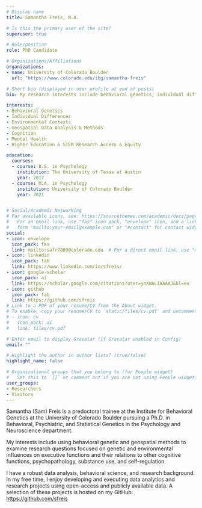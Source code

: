 ```yaml
---
# Display name
title: Samantha Freis, M.A.

# Is this the primary user of the site?
superuser: true

# Role/position
role: PhD Candidate

# Organizations/Affiliations
organizations:
- name: University of Colorado Boulder
  url: "https://www.colorado.edu/ibg/samantha-freis"

# Short bio (displayed in user profile at end of posts)
bio: My research interests include behavioral genetics, individual differences, cognition, & psychopathology

interests:
- Behavioral Genetics
- Individual Differences
- Environmental Contexts
- Geospatial Data Analysis & Methods
- Cognition
- Mental Health
- Higher Education & STEM Research Access & Equity

education:
  courses:
  - course: B.S. in Psychology
    institution: The University of Texas at Austin
    year: 2017
  - course: M.A. in Psychology
    institution: University of Colorado Boulder
    year: 2021


# Social/Academic Networking
# For available icons, see: https://sourcethemes.com/academic/docs/page-builder/#icons
#   For an email link, use "fas" icon pack, "envelope" icon, and a link in the
#   form "mailto:your-email@example.com" or "#contact" for contact widget.
social:
- icon: envelope
  icon_pack: fas
  link: mailto:safr7809@colorado.edu  # For a direct email link, use "mailto:test@example.org".
- icon: linkedin
  icon_pack: fab
  link: https://www.linkedin.com/in/sfreis/
- icon: google-scholar
  icon_pack: ai
  link: https://scholar.google.com/citations?user=ynXWALIAAAAJ&hl=en
- icon: github
  icon_pack: fab
  link: https://github.com/sfreis
# Link to a PDF of your resume/CV from the About widget.
# To enable, copy your resume/CV to `static/files/cv.pdf` and uncomment the lines below.
# - icon: cv
#   icon_pack: ai
#   link: files/cv.pdf

# Enter email to display Gravatar (if Gravatar enabled in Config)
email: ""

# Highlight the author in author lists? (true/false)
highlight_name: false

# Organizational groups that you belong to (for People widget)
#   Set this to `[]` or comment out if you are not using People widget.
user_groups:
- Researchers
- Visitors
---
```


Samantha (Sam) Freis is a predoctoral trainee at the Institute for Behavioral Genetics at the University of Colorado Boulder pursuing a Ph.D. in Behavioral, Psychiatric, and Statistical Genetics in the Psychology and Neuroscience department.

My interests include using behavioral genetic and geospatial methods to examine research questions focused on genetic and environmental influences on executive functions and their relations to other cognitive functions, psychopathology, substance use, and self-regulation. 

I have a robust data analysis, behavioral science, and research background. In my free time, I enjoy developing and executing data analytics and research projects using open-access and publicly available data. A selection of these projects is hosted on my GitHub: https://github.com/sfreis  


